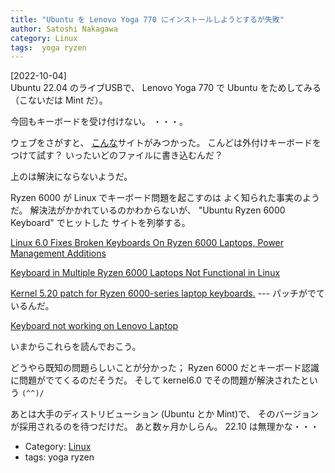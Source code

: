 ```yaml
---
title: "Ubuntu を Lenovo Yoga 770 にインストールしようとするが失敗"
author: Satoshi Nakagawa
category: Linux
tags:  yoga ryzen
---
```


[2022-10-04]  
 Ubuntu 22.04 のライブUSBで、
Lenovo Yoga 770 で Ubuntu をためしてみる
（こないだは Mint だ）。

 今回もキーボードを受け付けない。
・・・。

 ウェブをさがすと、
[こんな](https://plaza.rakuten.co.jp/kurokawa110/diary/202105050000/)サイトがみつかった。
こんどは外付けキーボードをつけて試す？
いったいどのファイルに書き込むんだ？

 上のは解決にならないようだ。

 Ryzen 6000 が Linux でキーボード問題を起こすのは
よく知られた事実のようだ。
解決法がかかれているのかわからないが、
"Ubuntu Ryzen 6000 Keyboard" でヒットした
サイトを列挙する。

 [Linux 6.0 Fixes Broken Keyboards On Ryzen 6000 Laptops, Power Management Additions](https://www.phoronix.com/news/Linux-6.0-ACPI-PM)

 [Keyboard in Multiple Ryzen 6000 Laptops Not Functional in Linux](https://www.reddit.com/r/AMDLaptops/comments/vdc7fy/keyboard_in_multiple_ryzen_6000_laptops_not/)

 [Kernel 5.20 patch for Ryzen 6000-series laptop keyboards.](https://forums.linuxmint.com/viewtopic.php?t=380547)
--- パッチがでているんだ。

 [Keyboard not working on Lenovo Laptop](https://askubuntu.com/questions/1422266/keyboard-not-working-on-lenovo-laptop)

 いまからこれらを読んでおこう。

<!--more-->

 どうやら既知の問題らしいことが分かった；
Ryzen 6000 だとキーボード認識に問題がでてくるのだそうだ。
そして kernel6.0 でその問題が解決されたという
`(^^)/`

 あとは大手のディストリビューション
(Ubuntu とか Mint)で、
そのバージョンが採用されるのを待つだけだ。
あと数ヶ月かしらん。
22.10 は無理かな・・・

- Category: [Linux](categories.html#Linux)
- tags:  yoga ryzen
